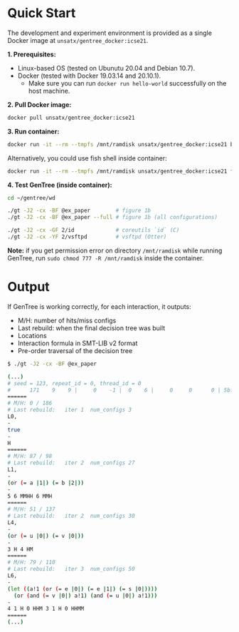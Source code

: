 # Quick Start
The development and experiment environment is provided as a single Docker image at `unsatx/gentree_docker:icse21`.

**1. Prerequisites:**
- Linux-based OS (tested on Ubunutu 20.04 and Debian 10.7).
- Docker (tested with Docker 19.03.14 and 20.10.1).
  - Make sure you can run `docker run hello-world` successfully on the host machine.

**2. Pull Docker image:**
```bash
docker pull unsatx/gentree_docker:icse21
```

**3. Run container:**
```bash
docker run -it --rm --tmpfs /mnt/ramdisk unsatx/gentree_docker:icse21 bash
```
Alternatively, you could use fish shell inside container:
```bash
docker run -it --rm --tmpfs /mnt/ramdisk unsatx/gentree_docker:icse21 fish
```

**4. Test GenTree (inside container):**
```bash
cd ~/gentree/wd

./gt -J2 -cx -BF @ex_paper        # figure 1b
./gt -J2 -cx -BF @ex_paper --full # figure 1b (all configurations)

./gt -J2 -cx -GF 2/id             # coreutils `id` (C)
./gt -J2 -cx -YF 2/vsftpd         # vsftpd (Otter)
```

**Note:** if you get permission error on directory `/mnt/ramdisk` while running GenTree, run `sudo chmod 777 -R /mnt/ramdisk` inside the container.

# Output
If GenTree is working correctly, for each interaction, it outputs:
- M/H: number of hits/miss configs
- Last rebuild: when the final decision tree was built
- Locations
- Interaction formula in SMT-LIB v2 format
- Pre-order traversal of the decision tree

```bash
$ ./gt -J2 -cx -BF @ex_paper

(...)
# seed = 123, repeat_id = 0, thread_id = 0
#      171    9    9 |     0    -1 |  0    6 |     0     0      0 | 5bfa86673df79d5874cfa166ffc74067
======
# M/H: 0 / 186
# Last rebuild:   iter 1  num_configs 3
L0, 
-
true
-
H
======
# M/H: 87 / 98
# Last rebuild:   iter 2  num_configs 27
L1, 
-
(or (= a |1|) (= b |2|))
-
5 6 MMHH 6 MMH
======
# M/H: 51 / 137
# Last rebuild:   iter 2  num_configs 30
L4, 
-
(or (= u |0|) (= v |0|))
-
3 H 4 HM
======
# M/H: 79 / 110
# Last rebuild:   iter 3  num_configs 50
L6, 
-
(let ((a!1 (or (= e |0|) (= e |1|) (= s |0|))))
  (or (and (= v |0|) a!1) (and (= u |0|) a!1)))
-
4 1 H 0 HHM 3 1 H 0 HHMM
======
(...)
```

